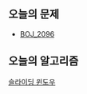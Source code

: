 ## 오늘의 문제
* [BOJ_2096](../Problems/sliding_window/BOJ_2096.md)
## 오늘의 알고리즘
[슬라이딩 윈도우](../algorithm/sliding_window.md)
